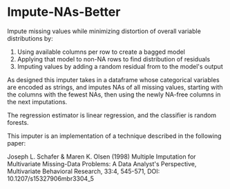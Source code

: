 # Impute-NAs-Better
Impute missing values while minimizing distortion of overall variable distributions by:

1. Using available columns per row to create a bagged model
2. Applying that model to non-NA rows to find distribution of residuals
3. Imputing values by adding a random residual from to the model's output

As designed this imputer takes in a dataframe whose categorical variables are encoded as strings, and imputes NAs of all missing values, starting with the columns with the fewest NAs, then using the newly NA-free columns in the next imputations.

The regression estimator is linear regression, and the classifier is random forests.

This imputer is an implementation of a technique described in the following paper:

Joseph L. Schafer & Maren K. Olsen (1998) Multiple Imputation for Multivariate Missing-Data Problems: A Data Analyst's Perspective, Multivariate Behavioral Research, 33:4, 545-571, DOI: 10.1207/s15327906mbr3304_5
